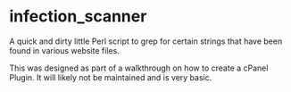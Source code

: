 # infection_scanner

A quick and dirty little Perl script to grep for certain strings that have been found in
various website files.  

This was designed as part of a walkthrough on how to create a cPanel Plugin.  It will likely
not be maintained and is very basic.  



